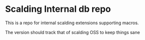# Scalding Internal db repo


This is a repo for internal scalding extensions supporting macros.

The version should track that of scalding OSS to keep things sane